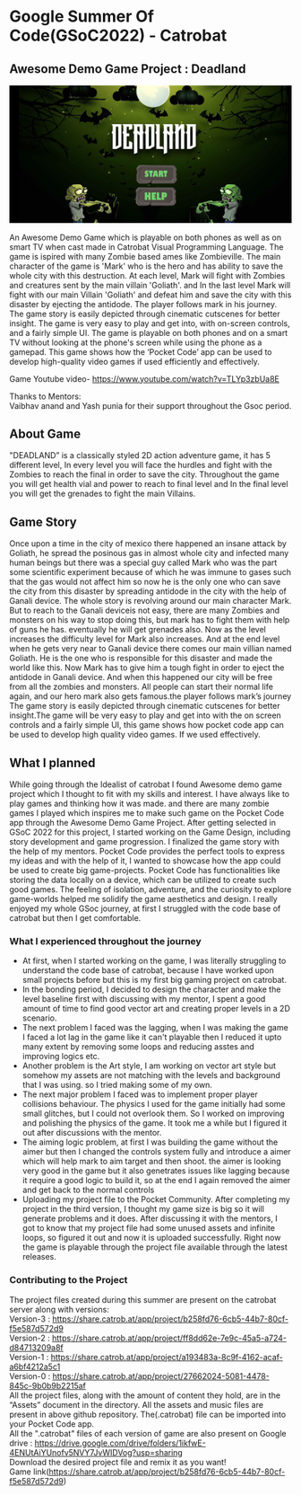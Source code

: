 # Google Summer Of Code(GSoC2022) - Catrobat
## Awesome Demo Game Project : Deadland
![MainPage](mainpage.png)

An Awesome Demo Game which is playable on both phones as well as on smart TV when cast made in Catrobat Visual Programming Language. The game is ispired with many Zombie based ames like Zombieville. The main character of the game is 'Mark'  who is the hero and has ability to save the whole city with this destruction. At each level, Mark will fight with Zombies and creatures sent by the main villain 'Goliath'. and In the last level Mark will fight with our main Villain 'Goliath' and defeat him and save the city with this disaster by ejecting the antidode. The player follows mark in his journey. The game story is easily depicted through cinematic cutscenes for better insight. The game is very easy to play and get into, with on-screen controls, and a fairly simple UI. The game is playable on both phones and on a smart TV without looking at the phone's screen while using the phone as a gamepad. This game shows how the ‘Pocket Code’ app can be used to develop high-quality video games if used efficiently and effectively.

Game Youtube video- https://www.youtube.com/watch?v=TLYp3zbUa8E

Thanks to Mentors: <br>
Vaibhav anand and Yash punia for their support throughout the Gsoc period.

## About Game
"DEADLAND” is a classically styled 2D action adventure game, it has 5 different level, In every level you will face the hurdles and fight with the Zombies to reach the final in order to save the city. Throughout the game you will get health vial and power to reach to final level and In the final level you will get the grenades to fight the main Villains.

## Game Story
Once upon a time in the city of mexico there happened an insane attack by Goliath, he spread the posinous gas in almost whole city and infected many human beings but there was a special guy called Mark who was the part some scientific experiment because of which he was immune to gases such that the gas would not affect him so now he is the only one who can save the city from this disaster by spreading antidode in the city with the help of Ganali device. The whole story is revolving around our main character Mark. But to reach to the Ganali deviceis not easy, there are many Zombies and monsters on his way to stop doing this, but mark has to fight them with help of guns he has. eventually he will get grenades also. Now as the level increases the difficulty level for Mark also increases. And at the end level when he gets very near to Ganali device there comes our main villian named Goliath. He is the one who is responsible for this disaster and made the world like this. Now Mark has to give him a tough fight in order to eject the antidode in Ganali device.
And when this happened our city will be free from all the zombies and monsters.
All people can start their normal life again, and our hero mark also gets famous.the player follows mark’s journey The game story is easily depicted through cinematic cutscenes for better insight.The game will be very easy to play and get into with the on screen controls and a fairly simple UI, this game shows how pocket code app can be used to develop high quality video games. If we used effectively.

## What I planned
While going through the Idealist of catrobat I found Awesome demo game project which I thought to fit with my skills and interest. I have always like to play games and thinking how it was made. and there are many zombie games I played which inspires me to make such game on the Pocket Code app through the Awesome Demo Game Project. After getting selected in GSoC 2022 for this project, I started working on the Game Design, including story development and game progression. I finalized the game story with the help of my mentors. Pocket Code provides the perfect tools to express my ideas and with the help of it, I wanted to showcase how the app could be used to create big game-projects. Pocket Code has functionalities like storing the data locally on a device, which can be utilized to create such good games. The feeling of isolation, adventure, and the curiosity to explore game-worlds helped me solidify the game aesthetics and design. I really enjoyed my whole GSoc journey, at first I struggled with the code base of catrobat but then I get comfortable.

### What I experienced throughout the journey
* At first, when I started working on the game, I was literally struggling to understand the code base of catrobat, because I have worked upon small projects before but this is my first big gaming project on catrobat.
* In the bonding period, I decided to design the character and make the level baseline first with discussing with my mentor, I spent a good amount of time to find good vector art and creating proper levels in a 2D scenario.
* The next problem I faced was the lagging, when I was making the game I faced a lot lag in the game like it can't playable then I reduced it upto many extent by removing some loops and reducing asstes and improving logics etc. 
* Another problem is the Art style, I am working on vector art style but somehow my assets are not matching with the levels and background that I was using. so I tried making some of my own.
* The next major problem I faced was to implement proper player collisions behaviour. The physics I used for the game initially had some small glitches, but I could not overlook them. So I worked on improving and polishing the physics of the game. It took me a while but I figured it out after discussions with the mentor.
* The aiming logic problem, at first I was building the game without the aimer but then I changed the controls system fully and introduce a aimer which will help mark to aim target and then shoot. the aimer is looking very good in the game but it also genetrates issues like lagging because it require a good logic to build it, so at the end I again removed the aimer and get back to the normal controls
* Uploading my project file to the Pocket Community. After completing my project in the third version, I thought my game size is big so it will generate problems and it does. After discussing it with the mentors, I got to know that my project file had some unused assets and infinite loops, so figured it out and now it is uploaded successfully. Right now the game is playable through the project file available through the latest releases.



### Contributing to the Project
The project files created during this summer are present on the catrobat server along with versions: <br>
Version-3 : https://share.catrob.at/app/project/b258fd76-6cb5-44b7-80cf-f5e587d572d9  <br>
Version-2 : https://share.catrob.at/app/project/ff8dd62e-7e9c-45a5-a724-d84713209a8f <br>
Version-1 : https://share.catrob.at/app/project/a193483a-8c9f-4162-acaf-a6bf4212a5c1 <br>
Version-0 : https://share.catrob.at/app/project/27662024-5081-4478-845c-9b0b9b2215af <br>
All the project files, along with the amount of content they hold, are in the “Assets” document in the directory. All the assets and music files are present in above github repository. The(.catrobat) file can be imported into your Pocket Code app. <br>
All the ".catrobat" files of each version of game are also present on Google drive : https://drive.google.com/drive/folders/1ikfwE-4ENUtAiYUnofv5NVY7JvWIDVog?usp=sharing
<br>
Download the desired project file and remix it as you want!<br>
Game link(https://share.catrob.at/app/project/b258fd76-6cb5-44b7-80cf-f5e587d572d9)
